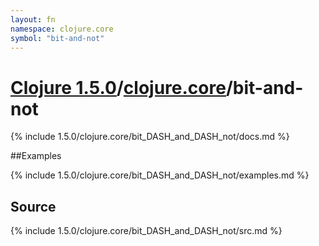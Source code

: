 ```yaml
---
layout: fn
namespace: clojure.core
symbol: "bit-and-not"
---
```


# [Clojure 1.5.0](../../)/[clojure.core](../)/bit-and-not

{% include 1.5.0/clojure.core/bit_DASH_and_DASH_not/docs.md %}

##Examples

{% include 1.5.0/clojure.core/bit_DASH_and_DASH_not/examples.md %}
## Source
{% include 1.5.0/clojure.core/bit_DASH_and_DASH_not/src.md %}

